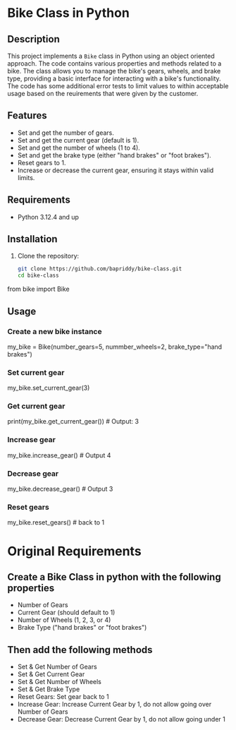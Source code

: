 # Bike Class in Python

## Description

This project implements a `Bike` class in Python using an object oriented approach. The code contains various properties and methods related to a bike. The class allows you to manage the bike's gears, wheels, and brake type, providing a basic interface for interacting with a bike's functionality.  The code has some additional error tests to limit values to within acceptable usage based on the reuirements that were given by the customer.

## Features

- Set and get the number of gears.
- Set and get the current gear (default is 1).
- Set and get the number of wheels (1 to 4).
- Set and get the brake type (either "hand brakes" or "foot brakes").
- Reset gears to 1.
- Increase or decrease the current gear, ensuring it stays within valid limits.

## Requirements

- Python 3.12.4 and up

## Installation

1. Clone the repository:
   ```bash
   git clone https://github.com/bapriddy/bike-class.git
   cd bike-class
from bike import Bike

## Usage

### Create a new bike instance
my_bike = Bike(number_gears=5, nummber_wheels=2, brake_type="hand brakes")

### Set current gear
my_bike.set_current_gear(3)

### Get current gear
print(my_bike.get_current_gear())  # Output: 3

### Increase gear
my_bike.increase_gear() # Output 4

### Decrease gear
my_bike.decrease_gear() # Output 3

### Reset gears
my_bike.reset_gears() # back to 1


#  Original Requirements 

## Create a Bike Class in python with the following properties
- Number of Gears
- Current Gear (should default to 1)
- Number of Wheels (1, 2, 3, or 4)
- Brake Type ("hand brakes" or "foot brakes")

## Then add the following methods
- Set & Get Number of Gears
- Set & Get Current Gear
- Set & Get Number of Wheels
- Set & Get Brake Type
- Reset Gears: Set gear back to 1
- Increase Gear: Increase Current Gear by 1, do not allow going over Number of Gears
- Decrease Gear: Decrease Current Gear by 1, do not allow going under 1
